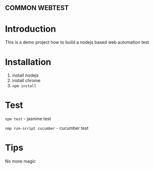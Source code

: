 COMMON WEBTEST
---
# Introduction
This is a demo project how to build a nodejs based web automation test

# Installation
1. install nodejs
2. install chrome
3. `npm install`

# Test

`npm test` - jasmine test

`nmp run-script cucumber` - cucumber test

# Tips

No more magic